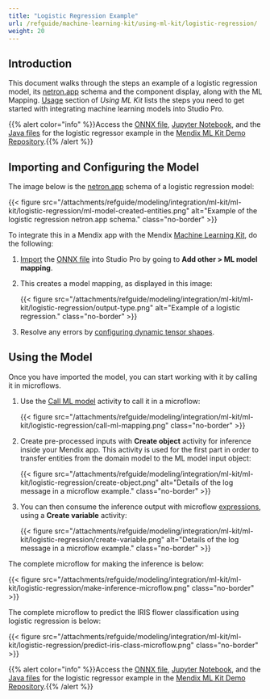 ```yaml
---
title: "Logistic Regression Example"
url: /refguide/machine-learning-kit/using-ml-kit/logistic-regression/
weight: 20
---
```


## Introduction

This document walks through the steps an example of a logistic regression model, its [netron.app](https://netron.app/) schema and the component display, along with the ML Mapping.  [Usage](/refguide/machine-learning-kit/using-ml-kit/#usage) section of *Using ML Kit* lists the steps you need to get started with integrating machine learning models into Studio Pro. 

{{% alert color="info" %}}Access the [ONNX file](https://github.com/mendix/mlkit-example-app/tree/main/mlsource/iris_logisticregression), [Jupyter Notebook](https://github.com/mendix/mlkit-example-app/blob/main/notebooks/iris_lr.ipynb), and the [Java files](https://github.com/mendix/mlkit-example-app/tree/main/javasource/iris_logisticregression/proxies) for the logistic regressor example in the [Mendix ML Kit Demo Repository](https://github.com/mendix/mlkit-example-app#getting-started).{{% /alert %}}

## Importing and Configuring the Model

The image below is the [netron.app](https://netron.app/) schema of a logistic regression model:

{{< figure src="/attachments/refguide/modeling/integration/ml-kit/ml-kit/logistic-regression/ml-model-created-entities.png" alt="Example of the logistic regression netron.app schema." class="no-border" >}}

To integrate this in a Mendix app with the Mendix [Machine Learning Kit](/refguide/machine-learning-kit/), do the following:

1. [Import](/refguide/machine-learning-kit/using-ml-kit/#import-model) the [ONNX file](https://github.com/mendix/mlkit-example-app/tree/main/mlsource/iris_logisticregression) into Studio Pro by going to **Add other > ML model mapping**.

2. This creates a model mapping, as displayed in this image:

    {{< figure src="/attachments/refguide/modeling/integration/ml-kit/ml-kit/logistic-regression/output-type.png" alt="Example of a logistic regression." class="no-border" >}}

3. Resolve any errors by [configuring dynamic tensor shapes](/refguide/machine-learning-kit/using-ml-kit/#dynamic-shapes).

## Using the Model

Once you have imported the model, you can start working with it by calling it in microflows.

1. Use the [Call ML model](/refguide/call-ml-model/) activity to call it in a microflow:

    {{< figure src="/attachments/refguide/modeling/integration/ml-kit/ml-kit/logistic-regression/call-ml-mapping.png" class="no-border" >}}

2. Create pre-processed inputs with **Create object** activity for inference inside your Mendix app. This activity is used for the first part in order to transfer entities from the domain model to the ML model input object:

    {{< figure src="/attachments/refguide/modeling/integration/ml-kit/ml-kit/logistic-regression/create-object.png" alt="Details of the log message in a microflow example." class="no-border" >}}

3. You can then consume the inference output with microflow [expressions](/refguide/expressions/), using a **Create variable** activity:

    {{< figure src="/attachments/refguide/modeling/integration/ml-kit/ml-kit/logistic-regression/create-variable.png" alt="Details of the log message in a microflow example." class="no-border" >}}

The complete microflow for making the inference is below:

{{< figure src="/attachments/refguide/modeling/integration/ml-kit/ml-kit/logistic-regression/make-inference-microflow.png" class="no-border" >}}

The complete microflow to predict the IRIS flower classification using logistic regression is below:

{{< figure src="/attachments/refguide/modeling/integration/ml-kit/ml-kit/logistic-regression/predict-iris-class-microflow.png" class="no-border" >}}

{{% alert color="info" %}}Access the [ONNX file](https://github.com/mendix/mlkit-example-app/tree/main/mlsource/iris_logisticregression), [Jupyter Notebook](https://github.com/mendix/mlkit-example-app/blob/main/notebooks/iris_lr.ipynb), and the [Java files](https://github.com/mendix/mlkit-example-app/tree/main/javasource/iris_logisticregression/proxies) for the logistic regressor example in the [Mendix ML Kit Demo Repository](https://github.com/mendix/mlkit-example-app#getting-started).{{% /alert %}}
